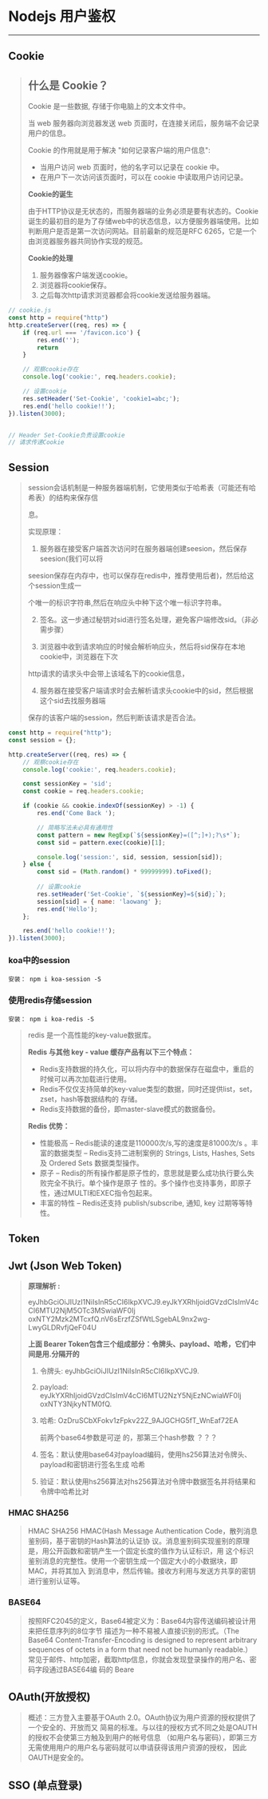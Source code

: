 # Nodejs 用户鉴权

---

## Cookie

> ## 什么是 Cookie？
>
> Cookie 是一些数据, 存储于你电脑上的文本文件中。
>
> 当 web 服务器向浏览器发送 web 页面时，在连接关闭后，服务端不会记录用户的信息。
>
> Cookie 的作用就是用于解决 "如何记录客户端的用户信息":
>
> - 当用户访问 web 页面时，他的名字可以记录在 cookie 中。
> - 在用户下一次访问该页面时，可以在 cookie 中读取用户访问记录。
>
> 
>
> **Cookie的诞生**
>
> 由于HTTP协议是无状态的，而服务器端的业务必须是要有状态的。Cookie诞生的最初目的是为了存储web中的状态信息，以方便服务器端使用。比如判断用户是否是第一次访问网站。目前最新的规范是RFC 6265，它是一个由浏览器服务器共同协作实现的规范。
>
> **Cookie的处理**
>
> 1. 服务器像客户端发送cookie。
> 2. 浏览器将cookie保存。
> 3. 之后每次http请求浏览器都会将cookie发送给服务器端。

```js
// cookie.js
const http = require("http")
http.createServer((req, res) => {
    if (req.url === '/favicon.ico') {
        res.end('');
        return
    }

    // 观察cookie存在
    console.log('cookie:', req.headers.cookie);

    // 设置cookie
    res.setHeader('Set-Cookie', 'cookie1=abc;');
    res.end('hello cookie!!');
}).listen(3000);


// Header Set-Cookie负责设置cookie
// 请求传递Cookie

```



## Session

> session会话机制是一种服务器端机制，它使用类似于哈希表（可能还有哈希表）的结构来保存信
>
> 息。
>
> 实现原理：
>
> 1. 服务器在接受客户端首次访问时在服务器端创建seesion，然后保存seesion(我们可以将
>
> seesion保存在内存中，也可以保存在redis中，推荐使用后者)，然后给这个session生成一
>
> 个唯一的标识字符串,然后在响应头中种下这个唯一标识字符串。
>
> 2. 签名。这一步通过秘钥对sid进行签名处理，避免客户端修改sid。（非必需步骤）
>
> 3. 浏览器中收到请求响应的时候会解析响应头，然后将sid保存在本地cookie中，浏览器在下次
>
> http请求的请求头中会带上该域名下的cookie信息，
>
> 4. 服务器在接受客户端请求时会去解析请求头cookie中的sid，然后根据这个sid去找服务器端
>
> 保存的该客户端的session，然后判断该请求是否合法。

```js
const http = require("http");
const session = {};

http.createServer((req, res) => {
    // 观察cookie存在
    console.log('cookie:', req.headers.cookie);

    const sessionKey = 'sid';
    const cookie = req.headers.cookie;

    if (cookie && cookie.indexOf(sessionKey) > -1) {
        res.end('Come Back ');

        // 简略写法未必具有通用性
        const pattern = new RegExp(`${sessionKey}=([^;]+);?\s*`);
        const sid = pattern.exec(cookie)[1];

        console.log('session:', sid, session, session[sid]);
    } else {
        const sid = (Math.random() * 99999999).toFixed();
        
        // 设置cookie
        res.setHeader('Set-Cookie', `${sessionKey}=${sid};`);
        session[sid] = { name: 'laowang' };
        res.end('Hello');
    };

    res.end('hello cookie!!');
}).listen(3000);
```

### koa中的session

```shell
安装： npm i koa-session -S
```



###  使用redis存储session

```shell
安装： npm i koa-redis -S
```

> redis 是一个高性能的key-value数据库。
>
> **Redis 与其他 key - value 缓存产品有以下三个特点：**
>
> - Redis支持数据的持久化，可以将内存中的数据保存在磁盘中，重启的时候可以再次加载进行使用。 
> - Redis不仅仅支持简单的key-value类型的数据，同时还提供list，set，zset，hash等数据结构的 存储。
> - Redis支持数据的备份，即master-slave模式的数据备份。
>
> 
>
> **Redis 优势：**
>
> - 性能极高 – Redis能读的速度是110000次/s,写的速度是81000次/s 。丰富的数据类型 – Redis支持二进制案例的 Strings, Lists, Hashes, Sets 及 Ordered Sets 数据类型操作。 
> - 原子 – Redis的所有操作都是原子性的，意思就是要么成功执行要么失败完全不执行。单个操作是原子 性的。多个操作也支持事务，即原子性，通过MULTI和EXEC指令包起来。 
> - 丰富的特性 – Redis还支持 publish/subscribe, 通知, key 过期等等特性。

##  Token 

> 



## Jwt (Json Web Token)

> **原理解析 :**
>
> eyJhbGciOiJIUzI1NiIsInR5cCI6IkpXVCJ9.eyJkYXRhIjoidGVzdCIsImV4cCI6MTU2NjM5OTc3MSwiaWF0Ij oxNTY2Mzk2MTcxfQ.nV6sErzfZSfWtLSgebAL9nx2wg-LwyGLDRvfjQeF04U 
>
> **上面 Bearer Token包含三个组成部分：令牌头、payload、哈希，它们中间是用.分隔开的**
>
> 1. 令牌头: eyJhbGciOiJIUzI1NiIsInR5cCI6IkpXVCJ9.
>
> 2. payload: eyJkYXRhIjoidGVzdCIsImV4cCI6MTU2NzY5NjEzNCwiaWF0Ij oxNTY3NjkyNTM0fQ.
>
> 3. 哈希: OzDruSCbXFokv1zFpkv22Z_9AJGCHG5fT_WnEaf72EA 
>
>     前两个base64参数是可逆 的，那第三个hash参数 ？？？
>
> 1.  签名：默认使用base64对payload编码，使用hs256算法对令牌头、payload和密钥进行签名生成 哈希 
> 2.  验证：默认使用hs256算法对hs256算法对令牌中数据签名并将结果和令牌中哈希比对

### HMAC SHA256

> HMAC SHA256 HMAC(Hash Message Authentication Code，散列消息鉴别码，基于密钥的Hash算法的认证协 议。消息鉴别码实现鉴别的原理是，用公开函数和密钥产生一个固定长度的值作为认证标识，用 这个标识鉴别消息的完整性。使用一个密钥生成一个固定大小的小数据块，即MAC，并将其加入 到消息中，然后传输。接收方利用与发送方共享的密钥进行鉴别认证等。

### BASE64 

>  按照RFC2045的定义，Base64被定义为：Base64内容传送编码被设计用来把任意序列的8位字节 描述为一种不易被人直接识别的形式。（The Base64 Content-Transfer-Encoding is designed to represent arbitrary sequences of octets in a form that need not be humanly readable.） 常见于邮件、http加密，截取http信息，你就会发现登录操作的用户名、密码字段通过BASE64编 码的 Beare



## OAuth(开放授权)

> 概述：三方登入主要基于OAuth 2.0。OAuth协议为用户资源的授权提供了一个安全的、开放而又 简易的标准。与以往的授权方式不同之处是OAUTH的授权不会使第三方触及到用户的帐号信息 （如用户名与密码），即第三方无需使用用户的用户名与密码就可以申请获得该用户资源的授权， 因此OAUTH是安全的。



## SSO (单点登录)

> 